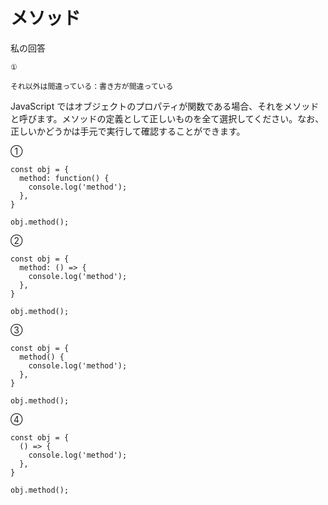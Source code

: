 
#  メソッド

私の回答


`①`

`それ以外は間違っている：書き方が間違っている`



JavaScript ではオブジェクトのプロパティが関数である場合、それをメソッドと呼びます。メソッドの定義として正しいものを全て選択してください。なお、正しいかどうかは手元で実行して確認することができます。

①
```
const obj = {
  method: function() {
    console.log('method');
  },
}

obj.method();
```

②

```
const obj = {
  method: () => {
    console.log('method');
  },
}

obj.method();
```

③

```
const obj = {
  method() {
    console.log('method');
  },
}

obj.method();
```


④


```
const obj = {
  () => {
    console.log('method');
  },
}

obj.method();
```
